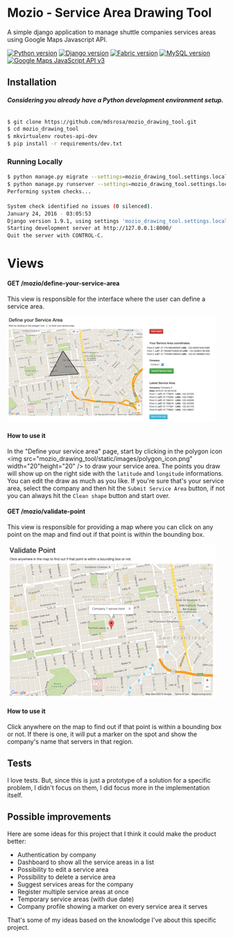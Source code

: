 # Mozio - Service Area Drawing Tool

A simple django application to manage shuttle companies services areas using Google Maps Javascript API.

[![Python version](https://img.shields.io/badge/Python-v2.7.10-blue.svg)](https://www.python.org/downloads/release/python-2710/) [![Django version](https://img.shields.io/badge/Django-v1.9.1-blue.svg)](https://docs.djangoproject.com/en/1.9/) [![Fabric version](https://img.shields.io/badge/Fabric-1.4.3-brightgreen.svg)](http://docs.fabfile.org/en/1.10/) [![MySQL version](https://img.shields.io/badge/MySQL-5.6-orange.svg)](https://dev.mysql.com/doc/refman/5.6/en/) [![Google Maps JavaScript API v3](https://img.shields.io/badge/Google_Maps_JavaScript_API-v3-green.svg)](https://developers.google.com/maps/documentation/javascript/)

## Installation
###### **Considering you already have a Python development environment setup.**

```bash
$ git clone https://github.com/mdsrosa/mozio_drawing_tool.git
$ cd mozio_drawing_tool
$ mkvirtualenv routes-api-dev
$ pip install -r requirements/dev.txt
```

### Running Locally
```bash
$ python manage.py migrate --settings=mozio_drawing_tool.settings.local
$ python manage.py runserver --settings=mozio_drawing_tool.settings.local
Performing system checks...

System check identified no issues (0 silenced).
January 24, 2016 - 03:05:53
Django version 1.9.1, using settings 'mozio_drawing_tool.settings.local'
Starting development server at http://127.0.0.1:8000/
Quit the server with CONTROL-C.
```

# Views

#### GET /mozio/define-your-service-area

This view is responsible for the interface where the user can define a service area.

<img src="mozio_drawing_tool/static/images/mozio_define_your_service_area.png" width="480" />

#### How to use it
In the "Define your service area" page, start by clicking in the polygon icon <img src="mozio_drawing_tool/static/images/polygon_icon.png" width="20"height="20" /> to draw your service area. The points you draw will show up on the right side with the `latitude` and `longitude` informations. You can edit the draw as much as you like. If you're sure that's your service area, select the company and then hit the `Submit Service Area` button, if not you can always hit the `Clean shape` button and start over.

#### GET /mozio/validate-point

This view is responsible for providing a map where you can click on any point on the map and find out if that point is within the bounding box.

<img src="mozio_drawing_tool/static/images/mozio_validate_point.png" width="480" />

#### How to use it
Click anywhere on the map to find out if that point is within a bounding box or not. If there is one, it will put a marker on the spot and show the company's name that servers in that region.


## Tests
I love tests. But, since this is just a prototype of a solution for a specific problem, I didn't focus on them, I did focus more in the implementation itself.

## Possible improvements

Here are some ideas for this project that I think it could make the product better:

* Authentication by company
* Dashboard to show all the service areas in a list
* Possibility to edit a service area
* Possibility to delete a service area
* Suggest services areas for the company
* Register multiple service areas at once
* Temporary service areas (with due date)
* Company profile showing a marker on every service area it serves

That's some of my ideas based on the knowlodge I've about this specific project.